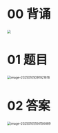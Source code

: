 # 00 背诵

<img src="https://cvp.oss-cn-shanghai.aliyuncs.com/202501051536359.png" style="zoom:50%;" />



# 01 题目

<img src="https://cvp.oss-cn-shanghai.aliyuncs.com/202501050919663.png" alt="image-20250105091921616" style="zoom:50%;" />



# 02 答案

<img src="https://cvp.oss-cn-shanghai.aliyuncs.com/202501051041607.png" alt="image-20250105104154469" style="zoom:50%;" />
